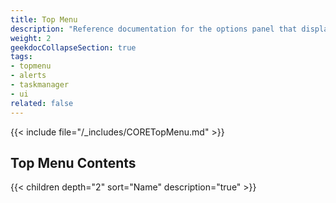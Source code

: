 ```yaml
---
title: Top Menu
description: "Reference documentation for the options panel that displays at the top of the TrueNAS UI."
weight: 2
geekdocCollapseSection: true
tags:
- topmenu
- alerts
- taskmanager
- ui
related: false
---
```


{{< include file="/_includes/CORETopMenu.md" >}}

## Top Menu Contents

{{< children depth="2" sort="Name" description="true" >}}
